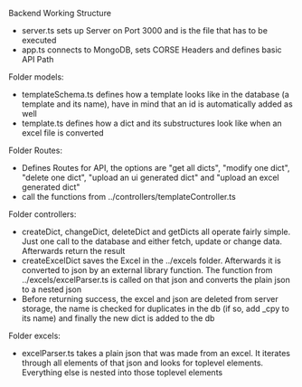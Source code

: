 Backend Working Structure

- server.ts sets up Server on Port 3000 and is the file that has to be executed
- app.ts connects to MongoDB, sets CORSE Headers and defines basic API Path

Folder models:

- templateSchema.ts defines how a template looks like in the database (a template and its name), 
have in mind that an id is automatically added as well
- template.ts defines how a dict and its substructures look like when an excel file is converted

Folder Routes:
- Defines Routes for API, the options are "get all dicts", "modify one dict", "delete one dict", 
  "upload an ui generated dict" and "upload an excel generated dict"
- call the functions from ../controllers/templateController.ts

Folder controllers:
- createDict, changeDict, deleteDict and getDicts all operate fairly simple. 
  Just one call to the database and either fetch, update or change data. Afterwards return the result
- createExcelDict saves the Excel in the ../excels folder. Afterwards it is converted to json by an external library function. The function from ../excels/excelParser.ts is called on that json and converts the plain json to a nested json
- Before returning success, the excel and json are deleted from server storage, the name is checked for duplicates in the db (if so, add _cpy to its name) and finally the new dict is added
to the db

Folder excels:
- excelParser.ts takes a plain json that was made from an excel. It iterates through all elements of that json and looks for toplevel elements. Everything else is nested into those toplevel elements


